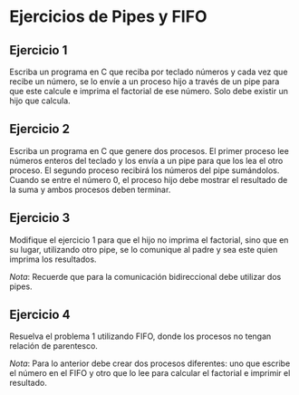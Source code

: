 # Ejercicios de Pipes y FIFO

## Ejercicio 1
Escriba un programa en C que reciba por teclado números y cada vez que recibe un número, se lo envíe a un proceso hijo a través de un pipe para que este calcule e imprima el factorial de ese número. Solo debe existir un hijo que calcula. 

## Ejercicio 2
Escriba un programa en C que genere dos procesos. El primer proceso lee números enteros del teclado y los envía a un pipe para que los lea el otro proceso. El segundo proceso recibirá los números del pipe sumándolos. Cuando se entre el número 0, el proceso hijo debe mostrar el resultado de la suma y ambos procesos deben terminar. 

## Ejercicio 3
Modifique el ejercicio 1 para que el hijo no imprima el factorial, sino que en su lugar, utilizando otro pipe, se lo comunique al padre y sea este quien imprima los resultados.

*Nota*: Recuerde que para la comunicación bidireccional debe utilizar dos pipes. 

## Ejercicio 4
Resuelva el problema 1 utilizando FIFO, donde los procesos no tengan relación de parentesco. 

*Nota*: Para lo anterior debe crear dos procesos diferentes: uno que escribe el número en
el FIFO y otro que lo lee para calcular el factorial e imprimir el resultado. 
